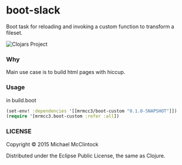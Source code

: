 # boot-slack 

Boot task for reloading and invoking a custom function to transform a fileset.

![Clojars Project](http://clojars.org/mrmcc3/boot-custom/latest-version.svg)

### Why 

Main use case is to build html pages with hiccup.

### Usage

in build.boot
```clj
(set-env! :dependencies '[[mrmcc3/boot-custom "0.1.0-SNAPSHOT"]])
(require '[mrmcc3.boot-custom :refer :all])
```

### LICENSE

Copyright © 2015 Michael McClintock

Distributed under the Eclipse Public License, the same as Clojure.
